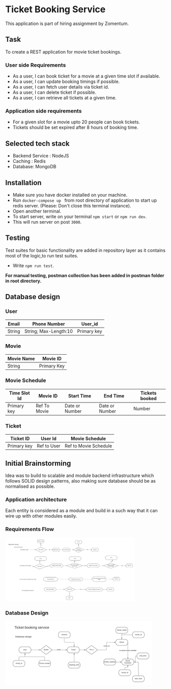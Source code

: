 # Ticket Booking Service

This application is part of hiring assignment by Zomentum.

## Task
To create a REST application for movie ticket bookings.
### User side Requirements
- As a user, I can book ticket for a movie at a given time slot if available.
- As a user, I can update booking timings if possible.
- As a user, I can fetch user details via ticket id.
- As a user, I can delete ticket if possible.
- As a user, I can retrieve all tickets at a given time.

### Application side requirements

- For a given slot for a movie upto 20 people can book tickets.
- Tickets should be set expired after 8 hours of booking time.


## Selected tech stack
 - Backend Service : NodeJS
 - Caching : Redis
 - Database: MongoDB

## Installation
- Make sure you have docker installed on your machine.
- Run `docker-compose up ` from root directory of application to start up redis server. (Please: Don't close this terminal instance).
- Open another terminal.
- To start server, write on your terminal `npm start` or `npm run dev`.
- This will run server on post `3000`.

## Testing
Test suites for basic functionality are added in repository layer as it contains most of the logic,to run test suites.

- Write `npm run test`.

**For manual testing, postman collection has been added in postman folder in root directory.**

## Database design
### User
| Email | Phone Number  |  User_id |
|--|--|--|
| String| String; Max-Length:10  |Primary key |

### Movie

| Movie Name | Movie ID |
|--|--|
| String | Primary Key |


### Movie Schedule

| Time Slot Id | Movie ID | Start Time | End Time | Tickets booked |
|--|--|--|--|--|
| Primary key | Ref To Movie | Date or Number| Date or Number | Number |


### Ticket

| Ticket ID | User Id | Movie Schedule| 
|--|--|--|
| Primary key | Ref to User | Ref to Movie Schedule| 



## Initial Brainstorming 

Idea was to build to scalable and module backend infrastructure which follows SOLID design patterns, also making sure database should be as normalised as possible.

### Application architecture

Each entity is considered as a module and build in a such way that it can wire up with other modules easily.

### Requirements Flow

<img src="./readme_assets/requirements_flow.png" height="200">



### Database Design

<img src="./readme_assets/database_design.png" height="200">